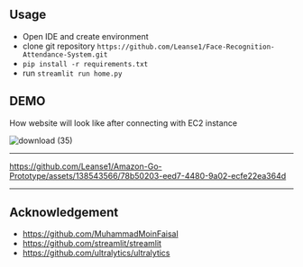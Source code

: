 ## Usage

-  Open IDE and create environment
-  clone git repository `https://github.com/Leanse1/Face-Recognition-Attendance-System.git`
-  `pip install -r requirements.txt`
-  run `streamlit run home.py`

  
## DEMO

How website will look like after connecting with EC2 instance

![download (35)](https://github.com/Leanse1/Amazon-Go-Prototype/assets/138543566/448e44dd-4a50-43ff-9c75-03cb80d9acbd)

-----

https://github.com/Leanse1/Amazon-Go-Prototype/assets/138543566/78b50203-eed7-4480-9a02-ecfe22ea364d

-----


## Acknowledgement
- https://github.com/MuhammadMoinFaisal
- https://github.com/streamlit/streamlit
- https://github.com/ultralytics/ultralytics
